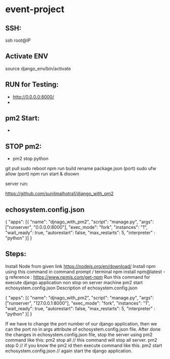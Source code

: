 # event-project
## SSH:
ssh root@IP

## Activate ENV
source django_env/bin/activate

## RUN for Testing:
- http://0.0.0.0:8000/
- 
## pm2 Start:
- 

## STOP pm2:
- pm2 stop python

git pull
sudo reboot
npm run build
rename package.json (port)
sudo ufw allow (port)
npm run start & disown


server run:

https://github.com/sunilmalhotra1/django_with_pm2


## echosystem.config.json

{
"apps": [{
"name": "djnago_with_pm2",
"script": "manage.py",
"args": ["runserver", "0.0.0.0:8000"],
"exec_mode": "fork",
"instances": "1",
"wait_ready": true,
"autorestart": false,
"max_restarts": 5,
"interpreter" : "python"
}]
}



## Steps:
Install Node from given link https://nodejs.org/en/download/
Install npm using this command in command prompt / terminal npm install npm@latest -g reference : https://www.npmjs.com/get-npm
Run this command for execute django application non stop on server machine pm2 start echosystem.config.json
Description of echosystem.config.json

{ "apps": [{ "name": "djnago_with_pm2", "script": "manage.py", "args": ["runserver", "127.0.0.1:8000"], "exec_mode": "fork", "instances": "1", "wait_ready": true, "autorestart": false, "max_restarts": 5, "interpreter" : "python" }] }

If we have to change the port number of our django application, then we can the port no in args attribute of echosystem.config.json file.
After done the changes in echosystem.config.json file, stop the server using pm2 command like this:
pm2 stop all // this command will stop all server.
pm2 stop 0 // if you know the pm2 id then execute command like this.
pm2 start echosystem.config.json // again start the django application.
